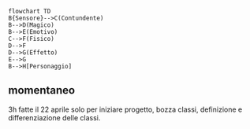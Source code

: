```mermaid
flowchart TD
B{Sensore}-->C(Contundente)
B-->D(Magico)
B-->E(Emotivo)
C-->F(Fisico)
D-->F
D-->G(Effetto)
E-->G
B-->H[Personaggio]
````
## momentaneo
3h fatte il 22 aprile solo per iniziare progetto, bozza classi, definizione e differenziazione delle classi. 